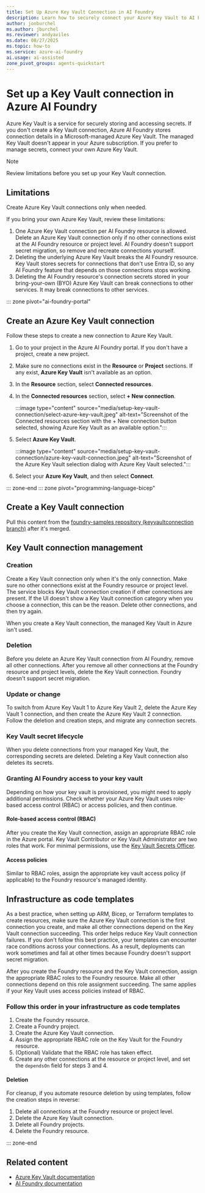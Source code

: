 ```yaml
---
title: Set Up Azure Key Vault Connection in AI Foundry
description: Learn how to securely connect your Azure Key Vault to AI Foundry. Follow step-by-step instructions to manage secrets and ensure seamless integration.
author: jonburchel
ms.author: jburchel
ms.reviewer: andyaviles
ms.date: 08/27/2025
ms.topic: how-to
ms.service: azure-ai-foundry
ai.usage: ai-assisted
zone_pivot_groups: agents-quickstart
---
```

# Set up a Key Vault connection in Azure AI Foundry

Azure Key Vault is a service for securely storing and accessing secrets.
If you don't create a Key Vault connection, Azure AI Foundry stores connection details in a Microsoft-managed Azure Key Vault. The managed Key Vault doesn't appear in your Azure subscription. If you prefer to manage
secrets, connect your own Azure Key Vault.

> [!NOTE]
> Review limitations before you set up your Key Vault connection.

## Limitations

Create Azure Key Vault connections only when needed.

If you bring your own Azure Key Vault, review these limitations:

1.  One Azure Key Vault connection per AI Foundry resource is allowed.  Delete an Azure Key Vault connection only if no other connections exist at the AI Foundry resource or project level. AI Foundry doesn't support secret migration, so remove and recreate connections yourself.
1.  Deleting the underlying Azure Key Vault breaks the AI Foundry resource. Key Vault stores secrets for connections that don't use Entra ID, so any AI Foundry feature that depends on those connections stops working.
1. Deleting the AI Foundry resource's connection secrets stored in your bring-your-own (BYO) Azure Key Vault can break connections to other services. It may break connections to other services.

::: zone pivot="ai-foundry-portal"

## Create an Azure Key Vault connection

Follow these steps to create a new connection to Azure Key Vault.

1. Go to your project in the Azure AI Foundry portal. If you don't have a project, create a new project.

1. Make sure no connections exist in the **Resource** or **Project** sections. If any exist, **Azure Key Vault** isn't available as an option.

1. In the **Resource** section, select **Connected resources**.

1. In the **Connected resources** section, select **+ New connection**.

   :::image type="content" source="media/setup-key-vault-connection/select-azure-key-vault.jpeg" alt-text="Screenshot of the Connected resources section with the + New connection button selected, showing Azure Key Vault as an available option.":::

1. Select **Azure Key Vault**.

   :::image type="content" source="media/setup-key-vault-connection/azure-key-vault-connection.jpeg" alt-text="Screenshot of the Azure Key Vault selection dialog with Azure Key Vault selected.":::

1. Select your **Azure Key Vault**, and then select **Connect**.

::: zone-end
::: zone pivot="programming-language-bicep"

## Create a Key Vault connection

Pull this content from the [foundry-samples repository (keyvaultconnection branch)](https://github.com/andyaviles121/foundry-samples/tree/keyvaultconnection) after it's merged.

## Key Vault connection management

### Creation

Create a Key Vault connection only when it's the only connection.
Make sure no other connections exist at the Foundry resource or project level.
The service blocks Key Vault connection creation if other connections are present.
If the UI doesn't show a Key Vault connection category when you choose a connection,
this can be the reason. Delete other connections, and then try again.

When you create a Key Vault connection, the managed Key Vault in Azure isn't used.

### Deletion

Before you delete an Azure Key Vault connection from AI Foundry, remove all other connections.
After you remove all other connections at the Foundry resource and project levels,
delete the Key Vault connection. Foundry doesn't support secret migration.

### Update or change

To switch from Azure Key Vault 1 to Azure Key Vault 2, delete the Azure Key Vault 1 connection, and then create the Azure Key Vault 2 connection. Follow the deletion and creation steps, and migrate any connection secrets.

### Key Vault secret lifecycle

When you delete connections from your managed Key Vault, the corresponding secrets are deleted.
Deleting a Key Vault connection also deletes its secrets.

### Granting AI Foundry access to your key vault

Depending on how your key vault is provisioned, you might need to apply additional permissions.
Check whether your Azure Key Vault uses role-based access control (RBAC) or access policies, and then continue.

#### Role-based access control (RBAC)

After you create the Key Vault connection, assign an appropriate RBAC role in the Azure portal. Key Vault Contributor or Key Vault Administrator are two roles that work. For minimal permissions, use the [Key Vault Secrets
Officer](../role-based-access-control/built-in-roles/security.md#key-vault-secrets-officer).

#### Access policies

Similar to RBAC roles, assign the appropriate key vault access policy (if applicable) to the Foundry resource's managed identity.

## Infrastructure as code templates

As a best practice, when setting up ARM, Bicep, or Terraform templates to create resources, make sure the Azure Key Vault connection is the first connection you create, and make all other connections depend on the Key Vault connection succeeding. This order helps reduce Key Vault connection failures. If you don't follow this best practice, your templates can encounter race conditions across your connections. As a result, deployments can work sometimes and fail at other times because Foundry doesn't support secret migration.

After you create the Foundry resource and the Key Vault connection, assign the appropriate RBAC roles to the Foundry resource. Make all other connections depend on this role assignment succeeding. The same applies if your Key Vault uses access policies instead of RBAC.

### Follow this order in your infrastructure as code templates

1. Create the Foundry resource.
1. Create a Foundry project.
1. Create the Azure Key Vault connection.
1. Assign the appropriate RBAC role on the Key Vault for the Foundry resource.
1. (Optional) Validate that the RBAC role has taken effect.
1. Create any other connections at the resource or project level, and set the `dependsOn` field for steps 3 and 4.

#### Deletion

For cleanup, if you automate resource deletion by using templates, follow the creation steps in reverse:

1. Delete all connections at the Foundry resource or project level.
1. Delete the Azure Key Vault connection.
1. Delete all Foundry projects.
1. Delete the Foundry resource.

::: zone-end

## Related content

- [Azure Key Vault documentation](../key-vault/)
- [AI Foundry documentation](../ai-foundry/) 